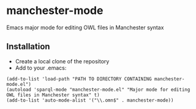manchester-mode
===============

Emacs major mode for editing OWL files in Manchester syntax

## Installation

- Create a local clone of the repository
- Add to your .emacs:

```elisp
(add-to-list 'load-path "PATH TO DIRECTORY CONTAINING manchester-mode.el")
(autoload 'sparql-mode "manchester-mode.el" "Major mode for editing OWL files in Manchester syntax" t)
(add-to-list 'auto-mode-alist '("\\.omn$" . manchester-mode))
```



